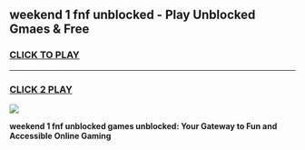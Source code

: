 
## weekend 1 fnf unblocked - Play Unblocked Gmaes & Free
<h3>
<a href="https://news.freeplayer.one?title=weekend_1_fnf_unblocked&ref=16F">CLICK TO PLAY</a></h3>
<hr>

<h3>
<a href="https://news.freeplayer.one?title=weekend_1_fnf_unblocked&ref=16F">CLICK 2 PLAY</a>
  
</h3>

<a href="https://news.freeplayer.one?title=weekend_1_fnf_unblocked&ref=16F/"><img src="https://clearcache.store/games.png"></a>


**weekend 1 fnf unblocked games unblocked: Your Gateway to Fun and Accessible Online Gaming**
